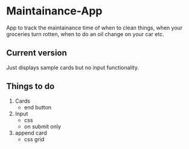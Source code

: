 # Maintainance-App
App to track the maintainance time of when to clean things, when your groceries turn rotten, when to do an oil change on your car etc.
## Current version
Just displays sample cards but no input functionality.
## Things to do
1. Cards
    - end button
2. Input
    - css
    - on submit only
3. append card
    - css grid
